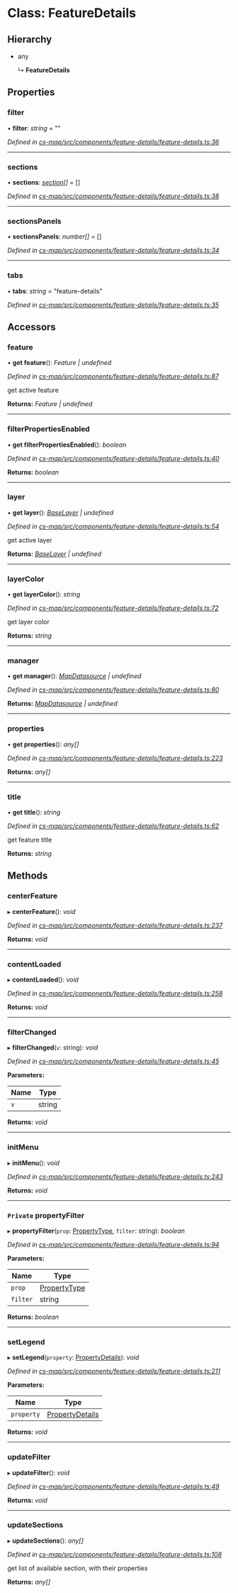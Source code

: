 # Class: FeatureDetails

## Hierarchy

* any

  ↳ **FeatureDetails**

## Properties

###  filter

• **filter**: *string* = ""

*Defined in [cs-map/src/components/feature-details/feature-details.ts:36](https://github.com/TNOCS/csnext/blob/40018c3a/packages/cs-map/src/components/feature-details/feature-details.ts#L36)*

___

###  sections

• **sections**: *[section](_cs_map_src_components_feature_details_feature_details_.section.md)[]* =  []

*Defined in [cs-map/src/components/feature-details/feature-details.ts:38](https://github.com/TNOCS/csnext/blob/40018c3a/packages/cs-map/src/components/feature-details/feature-details.ts#L38)*

___

###  sectionsPanels

• **sectionsPanels**: *number[]* =  []

*Defined in [cs-map/src/components/feature-details/feature-details.ts:34](https://github.com/TNOCS/csnext/blob/40018c3a/packages/cs-map/src/components/feature-details/feature-details.ts#L34)*

___

###  tabs

• **tabs**: *string* = "feature-details"

*Defined in [cs-map/src/components/feature-details/feature-details.ts:35](https://github.com/TNOCS/csnext/blob/40018c3a/packages/cs-map/src/components/feature-details/feature-details.ts#L35)*

## Accessors

###  feature

• **get feature**(): *Feature | undefined*

*Defined in [cs-map/src/components/feature-details/feature-details.ts:87](https://github.com/TNOCS/csnext/blob/40018c3a/packages/cs-map/src/components/feature-details/feature-details.ts#L87)*

get active feature

**Returns:** *Feature | undefined*

___

###  filterPropertiesEnabled

• **get filterPropertiesEnabled**(): *boolean*

*Defined in [cs-map/src/components/feature-details/feature-details.ts:40](https://github.com/TNOCS/csnext/blob/40018c3a/packages/cs-map/src/components/feature-details/feature-details.ts#L40)*

**Returns:** *boolean*

___

###  layer

• **get layer**(): *[BaseLayer](_cs_map_src_layers_base_layer_.baselayer.md) | undefined*

*Defined in [cs-map/src/components/feature-details/feature-details.ts:54](https://github.com/TNOCS/csnext/blob/40018c3a/packages/cs-map/src/components/feature-details/feature-details.ts#L54)*

get active layer

**Returns:** *[BaseLayer](_cs_map_src_layers_base_layer_.baselayer.md) | undefined*

___

###  layerColor

• **get layerColor**(): *string*

*Defined in [cs-map/src/components/feature-details/feature-details.ts:72](https://github.com/TNOCS/csnext/blob/40018c3a/packages/cs-map/src/components/feature-details/feature-details.ts#L72)*

get layer color

**Returns:** *string*

___

###  manager

• **get manager**(): *[MapDatasource](_cs_map_src_datasources_map_datasource_.mapdatasource.md) | undefined*

*Defined in [cs-map/src/components/feature-details/feature-details.ts:80](https://github.com/TNOCS/csnext/blob/40018c3a/packages/cs-map/src/components/feature-details/feature-details.ts#L80)*

**Returns:** *[MapDatasource](_cs_map_src_datasources_map_datasource_.mapdatasource.md) | undefined*

___

###  properties

• **get properties**(): *any[]*

*Defined in [cs-map/src/components/feature-details/feature-details.ts:223](https://github.com/TNOCS/csnext/blob/40018c3a/packages/cs-map/src/components/feature-details/feature-details.ts#L223)*

**Returns:** *any[]*

___

###  title

• **get title**(): *string*

*Defined in [cs-map/src/components/feature-details/feature-details.ts:62](https://github.com/TNOCS/csnext/blob/40018c3a/packages/cs-map/src/components/feature-details/feature-details.ts#L62)*

get feature title

**Returns:** *string*

## Methods

###  centerFeature

▸ **centerFeature**(): *void*

*Defined in [cs-map/src/components/feature-details/feature-details.ts:237](https://github.com/TNOCS/csnext/blob/40018c3a/packages/cs-map/src/components/feature-details/feature-details.ts#L237)*

**Returns:** *void*

___

###  contentLoaded

▸ **contentLoaded**(): *void*

*Defined in [cs-map/src/components/feature-details/feature-details.ts:258](https://github.com/TNOCS/csnext/blob/40018c3a/packages/cs-map/src/components/feature-details/feature-details.ts#L258)*

**Returns:** *void*

___

###  filterChanged

▸ **filterChanged**(`v`: string): *void*

*Defined in [cs-map/src/components/feature-details/feature-details.ts:45](https://github.com/TNOCS/csnext/blob/40018c3a/packages/cs-map/src/components/feature-details/feature-details.ts#L45)*

**Parameters:**

Name | Type |
------ | ------ |
`v` | string |

**Returns:** *void*

___

###  initMenu

▸ **initMenu**(): *void*

*Defined in [cs-map/src/components/feature-details/feature-details.ts:243](https://github.com/TNOCS/csnext/blob/40018c3a/packages/cs-map/src/components/feature-details/feature-details.ts#L243)*

**Returns:** *void*

___

### `Private` propertyFilter

▸ **propertyFilter**(`prop`: [PropertyType](_cs_map_src_classes_feature_type_.propertytype.md), `filter`: string): *boolean*

*Defined in [cs-map/src/components/feature-details/feature-details.ts:94](https://github.com/TNOCS/csnext/blob/40018c3a/packages/cs-map/src/components/feature-details/feature-details.ts#L94)*

**Parameters:**

Name | Type |
------ | ------ |
`prop` | [PropertyType](_cs_map_src_classes_feature_type_.propertytype.md) |
`filter` | string |

**Returns:** *boolean*

___

###  setLegend

▸ **setLegend**(`property`: [PropertyDetails](_cs_map_src_components_feature_details_feature_details_.propertydetails.md)): *void*

*Defined in [cs-map/src/components/feature-details/feature-details.ts:211](https://github.com/TNOCS/csnext/blob/40018c3a/packages/cs-map/src/components/feature-details/feature-details.ts#L211)*

**Parameters:**

Name | Type |
------ | ------ |
`property` | [PropertyDetails](_cs_map_src_components_feature_details_feature_details_.propertydetails.md) |

**Returns:** *void*

___

###  updateFilter

▸ **updateFilter**(): *void*

*Defined in [cs-map/src/components/feature-details/feature-details.ts:49](https://github.com/TNOCS/csnext/blob/40018c3a/packages/cs-map/src/components/feature-details/feature-details.ts#L49)*

**Returns:** *void*

___

###  updateSections

▸ **updateSections**(): *any[]*

*Defined in [cs-map/src/components/feature-details/feature-details.ts:108](https://github.com/TNOCS/csnext/blob/40018c3a/packages/cs-map/src/components/feature-details/feature-details.ts#L108)*

get list of available section, with their properties

**Returns:** *any[]*
